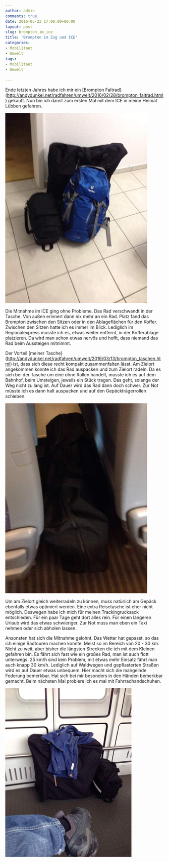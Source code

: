 ```yaml
---
author: admin
comments: true
date: 2016-05-23 17:00:00+00:00
layout: post
slug: brompton_im_ice
title: 'Brompton im Zug und ICE'
categories:
- Mobilitaet
- Umwelt
tags:
- Mobilitaet
- Umwelt

---
```


Ende letzten Jahres habe ich mir ein [Brompton Faltrad}(http://andydunkel.net/radfahren/umwelt/2016/02/28/brompton_faltrad.html) gekauft. Nun bin ich damit zum ersten Mal mit dem ICE in meine Heimat Lübben gefahren.

![](/assets/uploads/2016/5/brompton1.jpg)

Die Mitnahme im ICE ging ohne Probleme. Das Rad verschwandt in der Tasche. Von außen erinnert dann nix mehr an ein Rad. Platz fand das Brompton zwischen den Sitzen oder in den Ablageflächen für den Koffer. Zwischen den Sitzen hatte ich es immer im Blick. Lediglich im Regionalexpress musste ich es, etwas weiter entfernt, in der Kofferablage platzieren. Da wird man schon etwas nervös und hofft, dass niemand das Rad beim Aussteigen mitnimmt.

Der Vorteil [meiner Tasche}(http://andydunkel.net/radfahren/umwelt/2016/03/13/brompton_taschen.html) ist, dass sich diese recht kompakt zusammenfalten lässt. Am Zielort angekommen konnte ich das Rad auspacken und zum Zielort radeln. Da es sich bei der Tasche um eine ohne Rollen handelt, musste ich es auf dem Bahnhof, beim Umsteigen, jeweils ein Stück tragen. Das geht, solange der Weg nicht zu lang ist. Auf Dauer wird das Rad dann doch schwer. Zur Not müsste ich es dann halt auspacken und auf den Gepäckträgerrollen schieben.

![](/assets/uploads/2016/5/brompton2.jpg)

Um am Zielort gleich weiterradeln zu können, muss natürlich am Gepäck ebenfalls etwas optimiert werden. Eine extra Reisetasche ist eher nicht möglich. Deswegen habe ich mich für meinen Trackingrucksack entschieden. Für ein paar Tage geht dort alles rein. Für einen längeren Urlaub wird das etwas schwieriger. Zur Not muss man eben ein Taxi nehmen oder sich abholen lassen.

Ansonsten hat sich die Mitnahme gelohnt. Das Wetter hat gepasst, so das ich einige Radtouren machen konnte. Meist so im Bereich von 20 - 30 km. Nicht zu weit, aber bisher die längsten Strecken die ich mit dem Kleinen gefahren bin. Es fährt sich fast wie ein großes Rad, man ist auch flott unterwegs. 25 km/h sind kein Problem, mit etwas mehr Einsatz fährt man auch knapp 30 km/h. Lediglich auf Waldwegen und gepflasterten Straßen wird es auf Dauer etwas unbequem. Hier macht sich die mangelnde Federung bemerkbar. Hat sich bei mir besonders in den Händen bemerkbar gemacht. Beim nächsten Mal probiere ich es mal mit Fahrradhandschuhen.

![](/assets/uploads/2016/5/brompton3.jpg)
